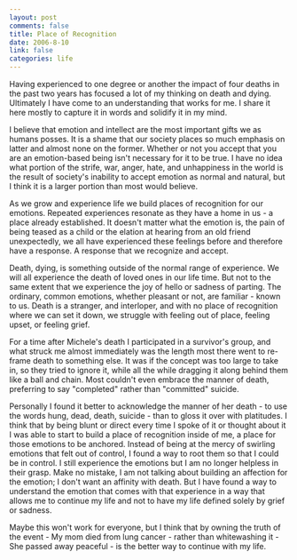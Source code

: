 ```yaml
--- 
layout: post
comments: false
title: Place of Recognition
date: 2006-8-10
link: false
categories: life
---
```

Having experienced to one degree or another the impact of four deaths in the past two years has focused a lot of my thinking on death and dying. Ultimately I have come to an understanding that works for me. I share it here mostly to capture it in words and solidify it in my mind.

I believe that emotion and intellect are the most important gifts we as humans posses. It is a shame that our society places so much emphasis on latter and almost none on the former. Whether or not you accept that you are an emotion-based being isn't necessary for it to be true. I have no idea what portion of the strife, war, anger, hate, and unhappiness in the world is the result of society's inability to accept emotion as normal and natural, but I think it is a larger portion than most would believe.

As we grow and experience life we build places of recognition for our emotions. Repeated experiences resonate as they have a home in us - a place already established. It doesn't matter what the emotion is, the pain of being teased as a child or the elation at hearing from an old friend unexpectedly, we all have experienced these feelings before and therefore have a response. A response that we recognize and accept.

Death, dying, is something outside of the normal range of experience. We will all experience the death of loved ones in our life time. But not to the same extent that we experience the joy of hello or sadness of parting. The ordinary, common emotions, whether pleasant or not, are familiar - known to us. Death is a stranger, and interloper, and with no place of recognition where we can set it down, we struggle with feeling out of place,  feeling upset, or feeling grief.

For a time after Michele's death I participated in a survivor's group, and what struck me almost immediately was the length most there went to re-frame death to something else. It was if the concept was too large to take in, so they tried to ignore it, while all the while dragging it along behind them like a ball and chain. Most couldn't even embrace the manner of death, preferring to say "completed" rather than "committed" suicide.

Personally I found it better to acknowledge the manner of her death - to use the words hung, dead, death, suicide - than to gloss it over with platitudes. I think that by being blunt or direct every time I spoke of it or thought about it I was able to start to build a place of recognition inside of me, a place for those emotions to be anchored. Instead of being at the mercy of swirling emotions that felt out of control, I found a way to root them so that I could be in control. I still experience the emotions but I am no longer helpless in their grasp. Make no mistake, I am not talking about building an affection for the emotion; I don't want an affinity with death. But I have found a way to understand the emotion that comes with that experience in a way that allows me to continue my life and not to have my life defined solely by grief or sadness.

Maybe this won't work for everyone, but I think that by owning the truth of the event - My mom died from lung cancer - rather than whitewashing it  - She passed away peaceful - is the better way to continue with my life.
